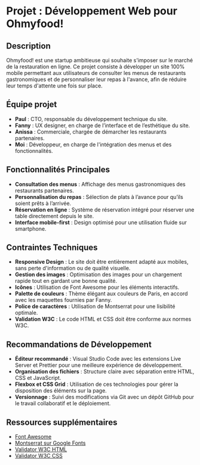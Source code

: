 # Projet : Développement Web pour Ohmyfood!

## Description
Ohmyfood! est une startup ambitieuse qui souhaite s'imposer sur le marché de la restauration en ligne. Ce projet consiste à développer un site 100% mobile permettant aux utilisateurs de consulter les menus de restaurants gastronomiques et de personnaliser leur repas à l'avance, afin de réduire leur temps d'attente une fois sur place. 

## Équipe projet
- **Paul** : CTO, responsable du développement technique du site.
- **Fanny** : UX designer, en charge de l’interface et de l’esthétique du site.
- **Anissa** : Commerciale, chargée de démarcher les restaurants partenaires.
- **Moi** : Développeur, en charge de l'intégration des menus et des fonctionnalités.

## Fonctionnalités Principales
- **Consultation des menus** : Affichage des menus gastronomiques des restaurants partenaires.
- **Personnalisation du repas** : Sélection de plats à l’avance pour qu’ils soient prêts à l’arrivée.
- **Réservation en ligne** : Système de réservation intégré pour réserver une table directement depuis le site.
- **Interface mobile-first** : Design optimisé pour une utilisation fluide sur smartphone.

## Contraintes Techniques
- **Responsive Design** : Le site doit être entièrement adapté aux mobiles, sans perte d'information ou de qualité visuelle.
- **Gestion des images** : Optimisation des images pour un chargement rapide tout en gardant une bonne qualité.
- **Icônes** : Utilisation de Font Awesome pour les éléments interactifs.
- **Palette de couleurs** : Thème élégant aux couleurs de Paris, en accord avec les maquettes fournies par Fanny.
- **Police de caractères** : Utilisation de Montserrat pour une lisibilité optimale.
- **Validation W3C** : Le code HTML et CSS doit être conforme aux normes W3C.

## Recommandations de Développement
- **Éditeur recommandé** : Visual Studio Code avec les extensions Live Server et Prettier pour une meilleure expérience de développement.
- **Organisation des fichiers** : Structure claire avec séparation entre HTML, CSS et JavaScript.
- **Flexbox et CSS Grid** : Utilisation de ces technologies pour gérer la disposition des éléments sur la page.
- **Versionnage** : Suivi des modifications via Git avec un dépôt GitHub pour le travail collaboratif et le déploiement.

## Ressources supplémentaires
- [Font Awesome](https://fontawesome.com)
- [Montserrat sur Google Fonts](https://fonts.google.com/specimen/Montserrat)
- [Validator W3C HTML](https://validator.w3.org)
- [Validator W3C CSS](https://jigsaw.w3.org/css-validator)
